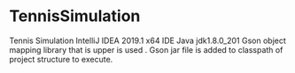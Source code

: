 # TennisSimulation
Tennis Simulation
IntelliJ IDEA 2019.1 x64 IDE
Java jdk1.8.0_201
Gson object mapping library that is upper is used .
Gson jar file is added to classpath of project structure to execute.
